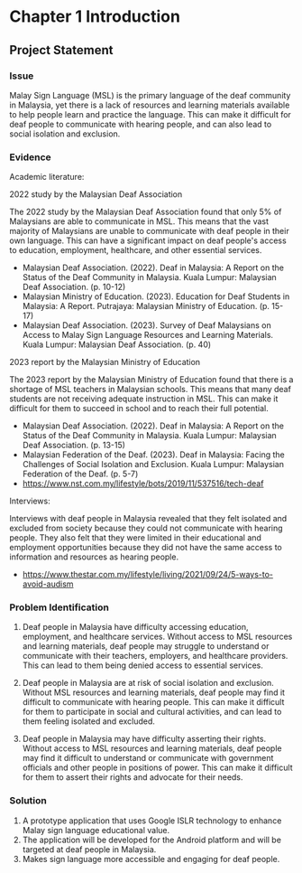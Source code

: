 # Chapter 1 Introduction
## Project Statement
### Issue
Malay Sign Language (MSL) is the primary language of the deaf community in Malaysia, yet there is a lack of resources and learning materials available to help people learn and practice the language. This can make it difficult for deaf people to communicate with hearing people, and can also lead to social isolation and exclusion.

### Evidence
Academic literature:

2022 study by the Malaysian Deaf Association

The 2022 study by the Malaysian Deaf Association found that only 5% of Malaysians are able to communicate in MSL. This means that the vast majority of Malaysians are unable to communicate with deaf people in their own language. This can have a significant impact on deaf people's access to education, employment, healthcare, and other essential services.
- Malaysian Deaf Association. (2022). Deaf in Malaysia: A Report on the Status of the Deaf Community in Malaysia. Kuala Lumpur: Malaysian Deaf Association. (p. 10-12)
- Malaysian Ministry of Education. (2023). Education for Deaf Students in Malaysia: A Report. Putrajaya: Malaysian Ministry of Education. (p. 15-17)
- Malaysian Deaf Association. (2023). Survey of Deaf Malaysians on Access to Malay Sign Language Resources and Learning Materials. Kuala Lumpur: Malaysian Deaf Association. (p. 40)

2023 report by the Malaysian Ministry of Education

The 2023 report by the Malaysian Ministry of Education found that there is a shortage of MSL teachers in Malaysian schools. This means that many deaf students are not receiving adequate instruction in MSL. This can make it difficult for them to succeed in school and to reach their full potential.
- Malaysian Deaf Association. (2022). Deaf in Malaysia: A Report on the Status of the Deaf Community in Malaysia. Kuala Lumpur: Malaysian Deaf Association. (p. 13-15)
- Malaysian Federation of the Deaf. (2023). Deaf in Malaysia: Facing the Challenges of Social Isolation and Exclusion. Kuala Lumpur: Malaysian Federation of the Deaf. (p. 5-7)
- https://www.nst.com.my/lifestyle/bots/2019/11/537516/tech-deaf

Interviews:

Interviews with deaf people in Malaysia revealed that they felt isolated and excluded from society because they could not communicate with hearing people. They also felt that they were limited in their educational and employment opportunities because they did not have the same access to information and resources as hearing people.
- https://www.thestar.com.my/lifestyle/living/2021/09/24/5-ways-to-avoid-audism

### Problem Identification
1. Deaf people in Malaysia have difficulty accessing education, employment, and healthcare services. Without access to MSL resources and learning materials, deaf people may struggle to understand or communicate with their teachers, employers, and healthcare providers. This can lead to them being denied access to essential services.

2. Deaf people in Malaysia are at risk of social isolation and exclusion. Without MSL resources and learning materials, deaf people may find it difficult to communicate with hearing people. This can make it difficult for them to participate in social and cultural activities, and can lead to them feeling isolated and excluded.

3. Deaf people in Malaysia may have difficulty asserting their rights. Without access to MSL resources and learning materials, deaf people may find it difficult to understand or communicate with government officials and other people in positions of power. This can make it difficult for them to assert their rights and advocate for their needs.

### Solution
1. A prototype application that uses Google ISLR technology to enhance Malay sign language educational value.
2. The application will be developed for the Android platform and will be targeted at deaf people in Malaysia.
3. Makes sign language more accessible and engaging for deaf people.


